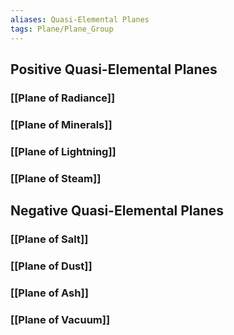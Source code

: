 ```yaml
---
aliases: Quasi-Elemental Planes
tags: Plane/Plane_Group
---
```

## Positive Quasi-Elemental Planes
### [[Plane of Radiance]]
### [[Plane of Minerals]]
### [[Plane of Lightning]]
### [[Plane of Steam]]
## Negative Quasi-Elemental Planes
### [[Plane of Salt]]
### [[Plane of Dust]]
### [[Plane of Ash]]
### [[Plane of Vacuum]]
